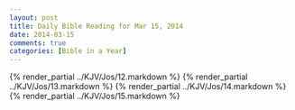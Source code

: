 ```yaml
---
layout: post
title: Daily Bible Reading for Mar 15, 2014
date: 2014-03-15
comments: true
categories: [Bible in a Year]
---
```

{% render_partial ../KJV/Jos/12.markdown %}
{% render_partial ../KJV/Jos/13.markdown %}
{% render_partial ../KJV/Jos/14.markdown %}
{% render_partial ../KJV/Jos/15.markdown %}
